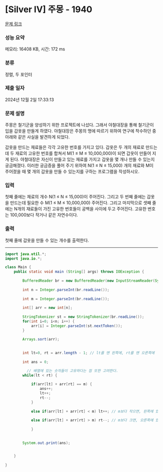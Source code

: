 # [Silver IV] 주몽 - 1940 

[문제 링크](https://www.acmicpc.net/problem/1940) 

### 성능 요약

메모리: 16408 KB, 시간: 172 ms

### 분류

정렬, 두 포인터

### 제출 일자

2024년 12월 2일 17:33:13

### 문제 설명

<p>주몽은 철기군을 양성하기 위한 프로젝트에 나섰다. 그래서 야철대장을 통해 철기군이 입을 갑옷을 만들게 하였다. 야철대장은 주몽의 명에 따르기 위하여 연구에 착수하던 중 아래와 같은 사실을 발견하게 되었다.</p>

<p>갑옷을 만드는 재료들은 각각 고유한 번호를 가지고 있다. 갑옷은 두 개의 재료로 만드는데 두 재료의 고유한 번호를 합쳐서 M(1 ≤ M ≤ 10,000,000)이 되면 갑옷이 만들어 지게 된다. 야철대장은 자신이 만들고 있는 재료를 가지고 갑옷을 몇 개나 만들 수 있는지 궁금해졌다. 이러한 궁금증을 풀어 주기 위하여 N(1 ≤ N ≤ 15,000) 개의 재료와 M이 주어졌을 때 몇 개의 갑옷을 만들 수 있는지를 구하는 프로그램을 작성하시오.</p>

### 입력 

 <p>첫째 줄에는 재료의 개수 N(1 ≤ N ≤ 15,000)이 주어진다. 그리고 두 번째 줄에는 갑옷을 만드는데 필요한 수 M(1 ≤ M ≤ 10,000,000) 주어진다. 그리고 마지막으로 셋째 줄에는 N개의 재료들이 가진 고유한 번호들이 공백을 사이에 두고 주어진다. 고유한 번호는 100,000보다 작거나 같은 자연수이다.</p>

### 출력 

 <p>첫째 줄에 갑옷을 만들 수 있는 개수를 출력한다.</p>

---

```java
import java.util.*;
import java.io.*;

class Main {
	public static void main (String[] args) throws IOException {
	    
	    BufferedReader br = new BufferedReader(new InputStreamReader(System.in));;
	    
	    int n = Integer.parseInt(br.readLine());
	    
	    int m = Integer.parseInt(br.readLine());
	    
	    int[] arr = new int[n];
	    
	    StringTokenizer st = new StringTokenizer(br.readLine());
	    for(int i=0; i<n; i++) {
	        arr[i] = Integer.parseInt(st.nextToken());
	    }
	    
	    Arrays.sort(arr);
	    
	    
	    int lt=0, rt = arr.length - 1; // lt를 맨 왼쪽에, rt를 맨 오른쪽에
	    
	    int ans = 0;

          // 배열에 있는 숫자들이 고유하다는 점 또한 고려한다.
	    while(lt < rt) { 
	        
	        if(arr[lt] + arr[rt] == m) {
	            ans++;
	            lt++; 
	            rt--;
	        }
	        
	        else if(arr[lt] + arr[rt] < m) lt++; // m보다 작으면, 왼쪽에 있는 숫자(작은 숫자) 오른쪽(큰 숫자)으로 옮긴다.
	        
	        else if(arr[lt] + arr[rt] > m) rt--; // m보다 크면, 오른쪽에 있는 숫자(큰 숫자)를 왼쪽(작은 숫자)으로 옮긴다.
	            
	        } 
	    
	    
	    System.out.print(ans);

	    
    }
    
}
```
